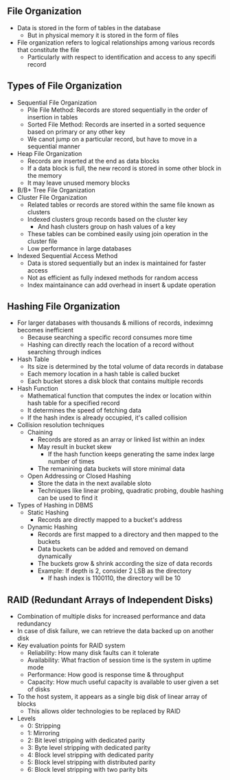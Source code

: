 ## File Organization
- Data is stored in the form of tables in the database
  - But in physical memory it is stored in the form of files
- File organization refers to logical relationships among various records that constitute the file
  - Particularly with respect to identification and access to any specifi record

## Types of File Organization
- Sequential File Organization
  - Pile File Method: Records are stored sequentially in the order of insertion in tables
  - Sorted File Method: Records are inserted in a sorted sequence based on primary or any other key
  - We canot jump on a particular record, but have to move in a sequential manner
- Heap File Organization
  - Records are inserted at the end as data blocks
  - If a data block is full, the new record is stored in some other block in the memory
  - It may leave unused memory blocks
- B/B+ Tree File Organization
- Cluster File Organization
  - Related tables or records are stored within the same file known as clusters
  - Indexed clusters group records based on the cluster key
    - And hash clusters group on hash values of a key
  - These tables can be combined easily using join operation in the cluster file
  - Low performance in large databases
- Indexed Sequential Access Method
  - Data is stored sequentially but an index is maintained for faster access
  - Not as efficient as fully indexed methods for random access
  - Index maintainance can add overhead in insert & update operation

## Hashing File Organization
- For larger databases with thousands & millions of records, indeximng becomes inefficient
  - Because searching a specific record consumes more time
  - Hashing can directly reach the location of a record without searching through indices
- Hash Table
  - Its size is determined by the total volume of data records in database
  - Each memory location in a hash table is called bucket
  - Each bucket stores a disk block that contains multiple records
- Hash Function
  - Mathematical function that computes the index or location within hash table for a specified record
  - It determines the speed of fetching data
  - If the hash index is already occupied, it's called collision
- Collision resolution techniques
  - Chaining
    - Records are stored as an array or linked list within an index
    - May result in bucket skew
      - If the hash function keeps generating the same index large number of times
    - The remanining data buckets will store minimal data
  - Open Addressing or Closed Hashing
    - Store the data in the next available sloto
    - Techniques like linear probing, quadratic probing, double hashing can be used to find it
- Types of Hashing in DBMS
  - Static Hashing
    - Records are directly mapped to a bucket's address
  - Dynamic Hashing
    - Records are first mapped to a directory and then mapped to the buckets
    - Data buckets can be added and removed on demand dynamically
    - The buckets grow & shrink according the size of data records
    - Example: If depth is 2, consider 2 LSB as the directory
      - If hash index is 1100110, the directory will be 10

## RAID (Redundant Arrays of Independent Disks)
- Combination of multiple disks for increased performance and data redundancy
- In case of disk failure, we can retrieve the data backed up on another disk
- Key evaluation points for RAID system
  - Reliability: How many disk faults can it tolerate
  - Availability: What fraction of session time is the system in uptime mode
  - Performance: How good is response time & throughput
  - Capacity: How much useful capacity is available to user given a set of disks
- To the host system, it appears as a single big disk of linear array of blocks
  - This allows older technologies to be replaced by RAID
- Levels
  - 0: Stripping
  - 1: Mirroring
  - 2: Bit level stripping with dedicated parity
  - 3: Byte level stripping with dedicated parity
  - 4: Block level stripping with dedicated parity
  - 5: Block level stripping with distributed parity
  - 6: Block level stripping with two parity bits
